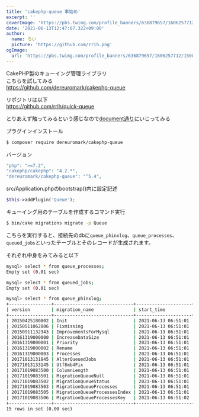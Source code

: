 ```yaml
---
title: 'cakephp-queue 事始め'
excerpt: ''
coverImage: 'https://pbs.twimg.com/profile_banners/636879657/1606257712/1500x500'
date: '2021-06-13T12:47:07.322+09:00'
author:
  name: ろい
  picture: 'https://github.com/rrih.png'
ogImage:
  url: 'https://pbs.twimg.com/profile_banners/636879657/1606257712/1500x500'
---
```


CakePHP製のキューイング管理ライブラリ  
こちらを試してみる  
https://github.com/dereuromark/cakephp-queue  

リポジトリは以下  
https://github.com/rrih/quick-queue

とりあえず触ってみるという感じなので[document通り](https://github.com/dereuromark/cakephp-queue/tree/master/docs)にいじってみる

プラグインインストール
```bash
$ composer require dereuromark/cakephp-queue
```

バージョン
```php
"php": ">=7.2",
"cakephp/cakephp": "4.2.*",
"dereuromark/cakephp-queue": "^5.4",
```

src/Application.phpのbootstrap()内に設定記述
```php
$this->addPlugin('Queue');
```

キューイング用のテーブルを作成するコマンド実行
```bash
$ bin/cake migrations migrate -p Queue
```
こちらを実行すると、接続先のdbに`queue_phinxlog`、`queue_processes`、`queued_jobs`といったテーブルとそのレコードが生成されます。

それぞれ中身をみてみると以下

```bash
mysql> select * from queue_processes;
Empty set (0.01 sec)

mysql> select * from queued_jobs;
Empty set (0.01 sec)

mysql> select * from queue_phinxlog;
+----------------+------------------------------+---------------------+---------------------+------------+
| version        | migration_name               | start_time          | end_time            | breakpoint |
+----------------+------------------------------+---------------------+---------------------+------------+
| 20150425180802 | Init                         | 2021-06-13 06:51:01 | 2021-06-13 06:51:01 |          0 |
| 20150511062806 | Fixmissing                   | 2021-06-13 06:51:01 | 2021-06-13 06:51:01 |          0 |
| 20150911132343 | ImprovementsForMysql         | 2021-06-13 06:51:01 | 2021-06-13 06:51:01 |          0 |
| 20161319000000 | IncreaseDataSize             | 2021-06-13 06:51:01 | 2021-06-13 06:51:01 |          0 |
| 20161319000001 | Priority                     | 2021-06-13 06:51:01 | 2021-06-13 06:51:01 |          0 |
| 20161319000002 | Rename                       | 2021-06-13 06:51:01 | 2021-06-13 06:51:01 |          0 |
| 20161319000003 | Processes                    | 2021-06-13 06:51:01 | 2021-06-13 06:51:01 |          0 |
| 20171013131845 | AlterQueuedJobs              | 2021-06-13 06:51:01 | 2021-06-13 06:51:01 |          0 |
| 20171013133145 | Utf8mb4Fix                   | 2021-06-13 06:51:01 | 2021-06-13 06:51:01 |          0 |
| 20171019083500 | ColumnLength                 | 2021-06-13 06:51:01 | 2021-06-13 06:51:01 |          0 |
| 20171019083501 | MigrationQueueNull           | 2021-06-13 06:51:01 | 2021-06-13 06:51:01 |          0 |
| 20171019083502 | MigrationQueueStatus         | 2021-06-13 06:51:01 | 2021-06-13 06:51:01 |          0 |
| 20171019083503 | MigrationQueueProcesses      | 2021-06-13 06:51:01 | 2021-06-13 06:51:01 |          0 |
| 20171019083505 | MigrationQueueProcessesIndex | 2021-06-13 06:51:01 | 2021-06-13 06:51:01 |          0 |
| 20171019083506 | MigrationQueueProcessesKey   | 2021-06-13 06:51:02 | 2021-06-13 06:51:02 |          0 |
+----------------+------------------------------+---------------------+---------------------+------------+
15 rows in set (0.00 sec)
```

